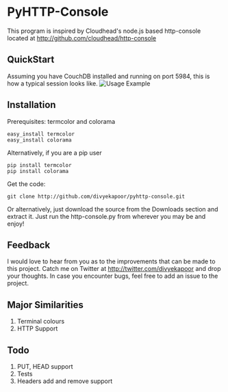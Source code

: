 PyHTTP-Console
==============

This program is inspired by Cloudhead's node.js based http-console
located at http://github.com/cloudhead/http-console

QuickStart
--------
Assuming you have CouchDB installed and running on port 5984, this is how a typical session looks like.
![Usage Example][1]

[1]: http://dl.dropbox.com/u/7409018/http-console.png


Installation
------------

Prerequisites: termcolor and colorama

    easy_install termcolor
    easy_install colorama

Alternatively, if you are a pip user

    pip install termcolor
    pip install colorama

Get the code:

    git clone http://github.com/divyekapoor/pyhttp-console.git

Or alternatively, just download the source from the Downloads section and extract it.
Just run the http-console.py from wherever you may be and enjoy!

Feedback
--------

I would love to hear from you as to the improvements that can be made to this project.
Catch me on Twitter at <http://twitter.com/divyekapoor> and drop your thoughts.
In case you encounter bugs, feel free to add an issue to the project.

Major Similarities
------------------

1. Terminal colours
1. HTTP Support

Todo
----

1. PUT, HEAD support
1. Tests
1. Headers add and remove support

